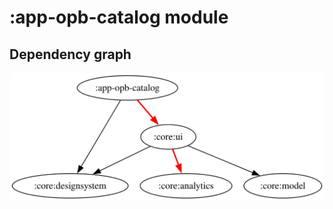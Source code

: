 # :app-opb-catalog module
## Dependency graph
![Dependency graph](../docs/images/graphs/dep_graph_app_opb_catalog.svg)
